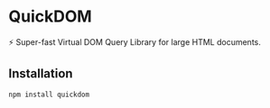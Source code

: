 # QuickDOM

⚡ Super-fast Virtual DOM Query Library for large HTML documents.

## Installation

```bash
npm install quickdom
